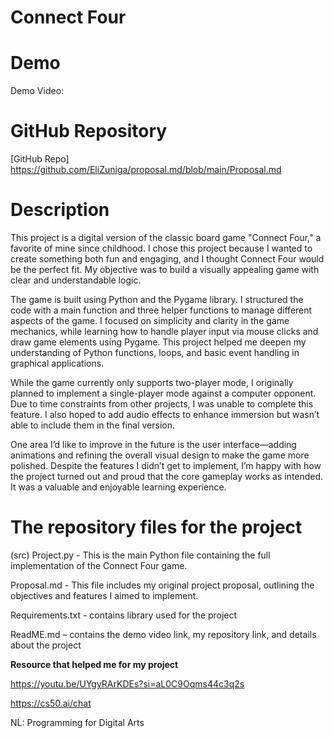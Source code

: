 # **Connect Four**

# **Demo**
  Demo Video:

# **GitHub Repository**
[GitHub Repo] https://github.com/EliZuniga/proposal.md/blob/main/Proposal.md
# Description
This project is a digital version of the classic board game "Connect Four," a favorite of mine since childhood. I chose this project because I wanted to create something both fun and engaging, and I thought Connect Four would be the perfect fit. My objective was to build a visually appealing game with clear and understandable logic.

The game is built using Python and the Pygame library. I structured the code with a main function and three helper functions to manage different aspects of the game. I focused on simplicity and clarity in the game mechanics, while learning how to handle player input via mouse clicks and draw game elements using Pygame. This project helped me deepen my understanding of Python functions, loops, and basic event handling in graphical applications.

While the game currently only supports two-player mode, I originally planned to implement a single-player mode against a computer opponent. Due to time constraints from other projects, I was unable to complete this feature. I also hoped to add audio effects to enhance immersion but wasn’t able to include them in the final version.

One area I’d like to improve in the future is the user interface—adding animations and refining the overall visual design to make the game more polished. Despite the features I didn’t get to implement, I’m happy with how the project turned out and proud that the core gameplay works as intended. It was a valuable and enjoyable learning experience.

# **The repository files for the project**
(src) Project.py - This is the main Python file containing the full implementation of the Connect Four game.

Proposal.md - This file includes my original project proposal, outlining the objectives and features I aimed to implement.

Requirements.txt - contains library used for the project 

ReadME.md – contains the demo video link, my repository link, and details about the project 

**Resource that helped me for my project**

https://youtu.be/UYgyRArKDEs?si=aL0C9Oqms44c3q2s

https://cs50.ai/chat

NL: Programming for Digital Arts


